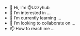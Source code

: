 - 👋 Hi, I’m @Uzzyhub
- 👀 I’m interested in ...
- 🌱 I’m currently learning ...
- 💞️ I’m looking to collaborate on ...
- 📫 How to reach me ...

<!---
Uzzyhub/Uzzyhub is a ✨ special ✨ repository because its `README.md` (this file) appears on your GitHub profile.
You can click the Preview link to take a look at your changes.
--->

